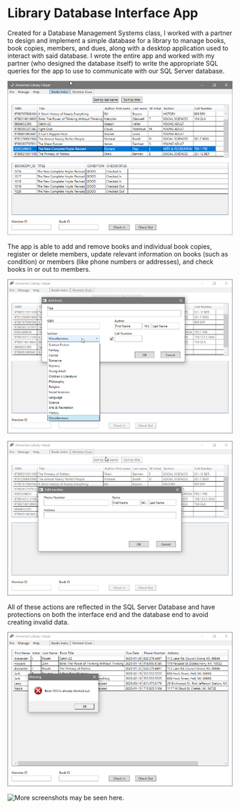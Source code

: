# Library Database Interface App
Created for a Database Management Systems class, I worked with a partner to design and implement a simple database for a library to manage books, book copies, members, and dues, along with a desktop application used to interact with said database. I wrote the entire app and worked with my partner (who designed the database itself) to write the appropriate SQL queries for the app to use to communicate with our SQL Server database. 

![The main screen of the library app, showing a table of books known to the system. One book is selected, and a table below the first table shows a list of copies of the selected book.](../_DemoImg/library/booksSelected.png)

The app is able to add and remove books and individual book copies, register or delete members, update relevant information on books (such as condition) or members (like phone numbers or addresses), and check books in or out to members. 

![The library app with a large popup window overtop of it, prompting the user to add a book to the database. There are fields for Title, ISBN, the author's name, and an optional call number field. There is a dropdown menu for the book's genre, with "miscellaneous" selected.](../_DemoImg/library/screenAddBook.png)


![The library app with a another large popup window overtop of it. This one includes fields to register a new library member, asking for a phone number, full name, and address.](../_DemoImg/library/screenAddMember.png)

All of these actions are reflected in the SQL Server Database and have protections on both the interface end and the database end to avoid creating invalid data.

![The book checkout screen of the library app. An error message is displayed telling the user that the book they just tried to check out is already checked out by another member.](../_DemoImg/library/checkoutErr2.png)


![More screenshots may be seen here.](../_DemoImg/library)